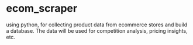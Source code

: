 # ecom_scraper
using python, for collecting product data from ecommerce stores and build a database. The data will be used for competition analysis, pricing insights, etc.
